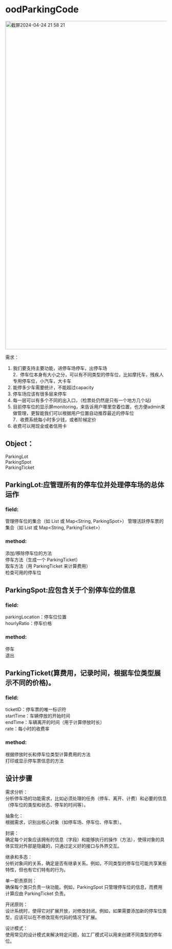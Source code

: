 # oodParkingCode
<img width="1022" alt="截屏2024-04-24 21 58 21" src="https://github.com/xkong-study/oodDesignParking/assets/100473178/4b8b950b-46fe-4fdc-9801-a5442a560358">

需求：        
1. 我们要支持主要功能，进停车场停车，出停车场              
2．停车位本身有大小之分，可以有不同类型的停车位，比如摩托车，残疾人专用停车位，小汽车，大卡车            
3. 能停多少车需要统计，不能超过capacity   
4. 停车场应该有很多层来停车      
5. 每一层可以有多个不同的出入口，（检票处仍然是只有一个地方几个站)          
6. 目前停车位的显示屏monitoring，来告诉用户哪里空着位置，也方便admin来做管理，更智能我们可以根据用户位置自动推荐最近的停车位        
7．收费系统每小时多少钱，或者阶梯定价        
8. 收费可以用现金或者信用卡


## Object：     

ParkingLot      
ParkingSpot      
ParkingTicket

 
## ParkingLot:应管理所有的停车位并处理停车场的总体运作            
  
### field:         
管理停车位的集合（如 List<ParkingSpot> 或 Map<String, ParkingSpot>）
管理活跃停车票的集合（如 List<ParkingTicket> 或 Map<String, ParkingTicket>）


### method:       
添加/移除停车位的方法        
停车方法（生成一个 ParkingTicket）       
取车方法（用 ParkingTicket 来计算费用）        
检查可用的停车位        

## ParkingSpot:应包含关于个别停车位的信息     

### field:      
parkingLocation：停车位位置     
hourlyRatio：停车价格       

### method:  
停车        
退出     

 
## ParkingTicket(算费用，记录时间，根据车位类型展示不同的价格)。     

### field:     
ticketID：停车票的唯一标识符        
startTime：车辆停放的开始时间      
endTime：车辆离开的时间（用于计算停放时长）    
rate：每小时的收费率    

### method:    
根据停放时长和停车位类型计算费用的方法   
打印或显示停车票信息的方法         

## 设计步骤       
需求分析：     
分析停车场的功能需求，比如必须处理的任务（停车、离开、计费）和必要的信息（停车位的类型和状态、停车的时间等）。  

抽象化：       
根据需求，识别出核心对象（如停车场、停车位、停车票）。            

封装：                
确定每个对象应该拥有的信息（字段）和能够执行的操作（方法），使得对象的具体实现对外部是隐藏的，只通过定义好的接口与外界交互。          

继承和多态：     
分析对象间的关系，确定是否有继承关系。例如，不同类型的停车位可能共享某些特性，但也有它们特有的行为。          

单一职责原则：              
确保每个类只负责一块功能。例如，ParkingSpot 只管理停车位的信息，而费用计算应由 ParkingTicket 负责。           

开闭原则：            
设计系统时，使得它对扩展开放，对修改封闭。例如，如果需要添加新的停车位类型，应该可以在不修改现有代码的情况下扩展。       

设计模式：            
使用常见的设计模式来解决特定问题，如工厂模式可以用来创建不同类型的停车位。         
